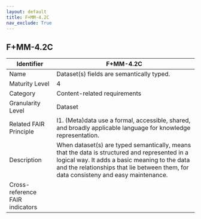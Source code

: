 ```yaml
---
layout: default
title: F+MM-4.2C
nav_exclude: True
---
```


## F+MM-4.2C

| Identifier | F+MM-4.2C |
| --------- | -----------|
| Name | Dataset(s) fields are semantically typed. |
| Maturity Level | 4 |
| Category | Content-related requirements |
| Granularity Level | Dataset |
| Related FAIR Principle | I1. (Meta)data use a formal, accessible, shared, and broadly applicable language for knowledge representation. |
| Description | When dataset(s) are typed semantically, means that the data is structured and represented in a logical way. It adds a basic meaning to the data and the relationships that lie between them, for data consisteny and easy maintenance. |
| Cross-reference FAIR indicators | |
